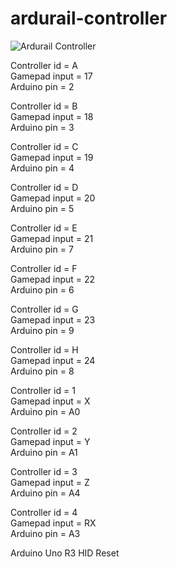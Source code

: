 # ardurail-controller

![Ardurail Controller](https://i.imgur.com/aWchfRX.png "Ardurail Controller")

Controller id = A<br>
Gamepad input = 17<br>
Arduino pin = 2

Controller id = B<br>
Gamepad input = 18<br>
Arduino pin = 3

Controller id = C<br>
Gamepad input = 19<br>
Arduino pin = 4

Controller id = D<br>
Gamepad input = 20<br>
Arduino pin = 5

Controller id = E<br>
Gamepad input = 21<br>
Arduino pin = 7

Controller id = F<br>
Gamepad input = 22<br>
Arduino pin = 6

Controller id = G<br>
Gamepad input = 23<br>
Arduino pin = 9

Controller id = H<br>
Gamepad input = 24<br>
Arduino pin = 8

Controller id = 1<br>
Gamepad input = X<br>
Arduino pin = A0

Controller id = 2<br>
Gamepad input = Y<br>
Arduino pin = A1

Controller id = 3<br>
Gamepad input = Z<br>
Arduino pin = A4

Controller id = 4<br>
Gamepad input = RX<br>
Arduino pin = A3

Arduino Uno R3 HID Reset
